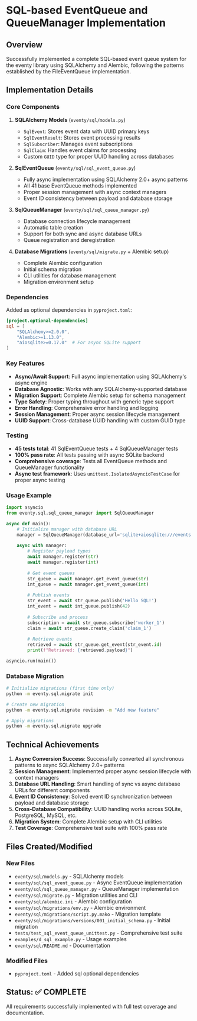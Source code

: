 # SQL-based EventQueue and QueueManager Implementation

## Overview
Successfully implemented a complete SQL-based event queue system for the eventy library using SQLAlchemy and Alembic, following the patterns established by the FileEventQueue implementation.

## Implementation Details

### Core Components

1. **SQLAlchemy Models** (`eventy/sql/models.py`)
   - `SqlEvent`: Stores event data with UUID primary keys
   - `SqlEventResult`: Stores event processing results
   - `SqlSubscriber`: Manages event subscriptions
   - `SqlClaim`: Handles event claims for processing
   - Custom `GUID` type for proper UUID handling across databases

2. **SqlEventQueue** (`eventy/sql/sql_event_queue.py`)
   - Fully async implementation using SQLAlchemy 2.0+ async patterns
   - All 41 base EventQueue methods implemented
   - Proper session management with async context managers
   - Event ID consistency between payload and database storage

3. **SqlQueueManager** (`eventy/sql/sql_queue_manager.py`)
   - Database connection lifecycle management
   - Automatic table creation
   - Support for both sync and async database URLs
   - Queue registration and deregistration

4. **Database Migrations** (`eventy/sql/migrate.py` + Alembic setup)
   - Complete Alembic configuration
   - Initial schema migration
   - CLI utilities for database management
   - Migration environment setup

### Dependencies
Added as optional dependencies in `pyproject.toml`:
```toml
[project.optional-dependencies]
sql = [
    "SQLAlchemy>=2.0.0",
    "Alembic>=1.13.0",
    "aiosqlite>=0.17.0"  # For async SQLite support
]
```

### Key Features

- **Async/Await Support**: Full async implementation using SQLAlchemy's async engine
- **Database Agnostic**: Works with any SQLAlchemy-supported database
- **Migration Support**: Complete Alembic setup for schema management
- **Type Safety**: Proper typing throughout with generic type support
- **Error Handling**: Comprehensive error handling and logging
- **Session Management**: Proper async session lifecycle management
- **UUID Support**: Cross-database UUID handling with custom GUID type

### Testing
- **45 tests total**: 41 SqlEventQueue tests + 4 SqlQueueManager tests
- **100% pass rate**: All tests passing with async SQLite backend
- **Comprehensive coverage**: Tests all EventQueue methods and QueueManager functionality
- **Async test framework**: Uses `unittest.IsolatedAsyncioTestCase` for proper async testing

### Usage Example

```python
import asyncio
from eventy.sql.sql_queue_manager import SqlQueueManager

async def main():
    # Initialize manager with database URL
    manager = SqlQueueManager(database_url='sqlite+aiosqlite:///events.db')
    
    async with manager:
        # Register payload types
        await manager.register(str)
        await manager.register(int)
        
        # Get event queues
        str_queue = await manager.get_event_queue(str)
        int_queue = await manager.get_event_queue(int)
        
        # Publish events
        str_event = await str_queue.publish('Hello SQL!')
        int_event = await int_queue.publish(42)
        
        # Subscribe and process
        subscription = await str_queue.subscribe('worker_1')
        claim = await str_queue.create_claim('claim_1')
        
        # Retrieve events
        retrieved = await str_queue.get_event(str_event.id)
        print(f"Retrieved: {retrieved.payload}")

asyncio.run(main())
```

### Database Migration

```bash
# Initialize migrations (first time only)
python -m eventy.sql.migrate init

# Create new migration
python -m eventy.sql.migrate revision -m "Add new feature"

# Apply migrations
python -m eventy.sql.migrate upgrade
```

## Technical Achievements

1. **Async Conversion Success**: Successfully converted all synchronous patterns to async SQLAlchemy 2.0+ patterns
2. **Session Management**: Implemented proper async session lifecycle with context managers
3. **Database URL Handling**: Smart handling of sync vs async database URLs for different components
4. **Event ID Consistency**: Solved event ID synchronization between payload and database storage
5. **Cross-Database Compatibility**: UUID handling works across SQLite, PostgreSQL, MySQL, etc.
6. **Migration System**: Complete Alembic setup with CLI utilities
7. **Test Coverage**: Comprehensive test suite with 100% pass rate

## Files Created/Modified

### New Files
- `eventy/sql/models.py` - SQLAlchemy models
- `eventy/sql/sql_event_queue.py` - Async EventQueue implementation  
- `eventy/sql/sql_queue_manager.py` - QueueManager implementation
- `eventy/sql/migrate.py` - Migration utilities and CLI
- `eventy/sql/alembic.ini` - Alembic configuration
- `eventy/sql/migrations/env.py` - Alembic environment
- `eventy/sql/migrations/script.py.mako` - Migration template
- `eventy/sql/migrations/versions/001_initial_schema.py` - Initial migration
- `tests/test_sql_event_queue_unittest.py` - Comprehensive test suite
- `examples/d_sql_example.py` - Usage examples
- `eventy/sql/README.md` - Documentation

### Modified Files
- `pyproject.toml` - Added sql optional dependencies

## Status: ✅ COMPLETE
All requirements successfully implemented with full test coverage and documentation.